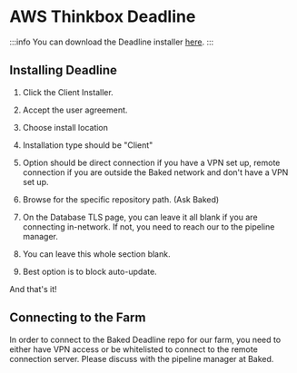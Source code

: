 # AWS Thinkbox Deadline

:::info
You can download the Deadline installer [here](https://docs.thinkboxsoftware.com/products/deadline/10.1/1_User%20Manual/manual/download-deadline.html).
:::

## Installing Deadline

1. Click the Client Installer.

2. Accept the user agreement.

3. Choose install location

4. Installation type should be "Client"

5. Option should be direct connection if you have a VPN set up, remote connection if you are outside the Baked network and don't have a VPN set up.

6. Browse for the specific repository path. (Ask Baked)

7. On the Database TLS page, you can leave it all blank if you are connecting in-network. If not, you need to reach our to the pipeline manager.

8. You can leave this whole section blank.

9. Best option is to block auto-update.

And that's it!

## Connecting to the Farm

In order to connect to the Baked Deadline repo for our farm, you need to either have VPN access or be whitelisted to connect to the remote connection server. Please discuss with the pipeline manager at Baked.
